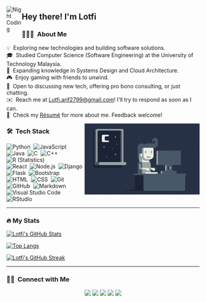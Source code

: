 <img alt="Night Coding" src="./assets/Hand%20Wave.gif" width='40' align="left"/><h2>Hey there! I'm Lotfi</h2>

<!-- ## 👋 &nbsp;Hey there! I'm Lotfi -->

### 👨🏻‍💻 &nbsp;About Me

💡 &nbsp;Exploring new technologies and building software solutions.\
🎓 &nbsp;Studied Computer Science (Software Engineering) at the University of Technology Malaysia.\
🌱 &nbsp;Expanding knowledge in Systems Design and Cloud Architecture.\
🎮 &nbsp;Enjoy gaming with friends to unwind.\
💬 &nbsp;Open to discussing new tech, offering pro bono consulting, or just chatting.\
✉️ &nbsp;Reach me at Lutfi.arif2799@gmail.com! I'll try to respond as soon as I can.\
📄 &nbsp;Check my [Résumé](https://www.lotfiarif.com/work) for more about me. Feedback welcome!

<img alt="Night Coding" src="https://raw.githubusercontent.com/AVS1508/AVS1508/master/assets/Night-Coding.gif" align="right"/>

### 🛠 &nbsp;Tech Stack

![Python](https://img.shields.io/badge/-Python-05122A?style=flat&logo=python)&nbsp;
![JavaScript](https://img.shields.io/badge/-JavaScript-05122A?style=flat&logo=javascript)&nbsp;
![Java](https://img.shields.io/badge/-Java-05122A?style=flat&logo=Java&logoColor=FFA518)&nbsp;
![C](https://img.shields.io/badge/-C-05122A?style=flat&logo=C&logoColor=A8B9CC)&nbsp;
![C++](https://img.shields.io/badge/-C++-05122A?style=flat&logo=C%2B%2B&logoColor=00599C)&nbsp;
![R (Statistics)](https://img.shields.io/badge/-R-05122A?style=flat&logo=R&logoColor=276DC3)\
![React](https://img.shields.io/badge/-React-05122A?style=flat&logo=react)&nbsp;
![Node.js](https://img.shields.io/badge/-Node.js-05122A?style=flat&logo=node.js)&nbsp;
![Django](https://img.shields.io/badge/-Django-05122A?style=flat&logo=django&logoColor=092E20)&nbsp;
![Flask](https://img.shields.io/badge/-Flask-05122A?style=flat&logo=flask)&nbsp;
![Bootstrap](https://img.shields.io/badge/-Bootstrap-05122A?style=flat&logo=bootstrap&logoColor=563D7C)\
![HTML](https://img.shields.io/badge/-HTML-05122A?style=flat&logo=HTML5)&nbsp;
![CSS](https://img.shields.io/badge/-CSS-05122A?style=flat&logo=CSS3&logoColor=1572B6)&nbsp;
![Git](https://img.shields.io/badge/-Git-05122A?style=flat&logo=git)&nbsp;
![GitHub](https://img.shields.io/badge/-GitHub-05122A?style=flat&logo=github)&nbsp;
![Markdown](https://img.shields.io/badge/-Markdown-05122A?style=flat&logo=markdown)\
![Visual Studio Code](https://img.shields.io/badge/-Visual%20Studio%20Code-05122A?style=flat&logo=visual-studio-code&logoColor=007ACC)&nbsp;
![RStudio](https://img.shields.io/badge/-RStudio-05122A?style=flat&logo=rstudio)&nbsp;

---

### :fire: My Stats

[![Lotfi's GitHub Stats](https://github-readme-stats.vercel.app/api?username=Lotfi-Arif&show_icons=true)](https://github.com/Lotfi-Arif)

[![Top Langs](https://github-readme-stats.vercel.app/api/top-langs/?username=Lotfi-Arif&layout=compact)](https://github.com/Lotfi-Arif)

[![Lotfi's GitHub Streak](https://github-readme-streak-stats.herokuapp.com/?user=Lotfi-Arif)](https://github.com/Lotfi-Arif)

---

### 🤝🏻 &nbsp;Connect with Me

<p align="center">
<a href="https://www.lotfiarif.com"><img src="https://img.shields.io/badge/-LotfiArif.com-3423A6?style=flat&logo=Google-Chrome&logoColor=white"/></a>
<a href="https://linkedin.com/in/lotfiarif"><img src="https://img.shields.io/badge/-Lotfi%20Anwar%20Arif-0077B5?style=flat&logo=Linkedin&logoColor=white"/></a>
<a href="mailto:lutfi.arif2799@gmail.com"><img src="https://img.shields.io/badge/-lutfi.arif2799@gmail.com-D14836?style=flat&logo=Gmail&logoColor=white"/></a>
<a href="https://www.instagram.com/dova.luffy/"><img src="https://img.shields.io/badge/-@dova.luffy-E4405F?style=flat&logo=Instagram&logoColor=white"/></a>
<a href="https://www.facebook.com/LotfiAnwarArif/"><img src="https://img.shields.io/badge/-@LotfiAnwarArif-1877F2?style=flat&logo=Facebook&logoColor=white"/></a>
</p>
